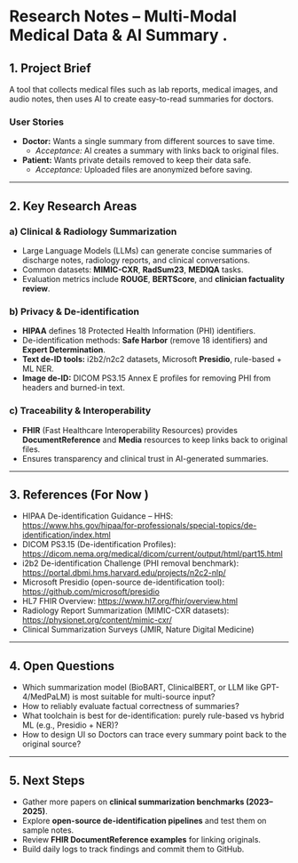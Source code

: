 # Research Notes – Multi-Modal Medical Data & AI Summary .


## 1. Project Brief
A tool that collects medical files such as lab reports, medical images, and audio notes, then uses AI to create easy-to-read summaries for doctors.

### User Stories
- **Doctor:** Wants a single summary from different sources to save time.  
  - *Acceptance:* AI creates a summary with links back to original files.  
- **Patient:** Wants private details removed to keep their data safe.  
  - *Acceptance:* Uploaded files are anonymized before saving.  

---

## 2. Key Research Areas

### a) Clinical & Radiology Summarization
- Large Language Models (LLMs) can generate concise summaries of discharge notes, radiology reports, and clinical conversations.  
- Common datasets: **MIMIC-CXR**, **RadSum23**, **MEDIQA** tasks.  
- Evaluation metrics include **ROUGE**, **BERTScore**, and **clinician factuality review**.  

### b) Privacy & De-identification
- **HIPAA** defines 18 Protected Health Information (PHI) identifiers.  
- De-identification methods: **Safe Harbor** (remove 18 identifiers) and **Expert Determination**.  
- **Text de-ID tools:** i2b2/n2c2 datasets, Microsoft **Presidio**, rule-based + ML NER.  
- **Image de-ID:** DICOM PS3.15 Annex E profiles for removing PHI from headers and burned-in text.  

### c) Traceability & Interoperability
- **FHIR** (Fast Healthcare Interoperability Resources) provides **DocumentReference** and **Media** resources to keep links back to original files.  
- Ensures transparency and clinical trust in AI-generated summaries.  

---

## 3. References (For Now )
- HIPAA De-identification Guidance – HHS: https://www.hhs.gov/hipaa/for-professionals/special-topics/de-identification/index.html  
- DICOM PS3.15 (De-identification Profiles): https://dicom.nema.org/medical/dicom/current/output/html/part15.html  
- i2b2 De-identification Challenge (PHI removal benchmark): https://portal.dbmi.hms.harvard.edu/projects/n2c2-nlp/  
- Microsoft Presidio (open-source de-identification tool): https://github.com/microsoft/presidio  
- HL7 FHIR Overview: https://www.hl7.org/fhir/overview.html  
- Radiology Report Summarization (MIMIC-CXR datasets): https://physionet.org/content/mimic-cxr/  
- Clinical Summarization Surveys (JMIR, Nature Digital Medicine)  

---

## 4. Open Questions
- Which summarization model (BioBART, ClinicalBERT, or LLM like GPT-4/MedPaLM) is most suitable for multi-source input?  
- How to reliably evaluate factual correctness of summaries?  
- What toolchain is best for de-identification: purely rule-based vs hybrid ML (e.g., Presidio + NER)?  
- How to design UI so Doctors can trace every summary point back to the original source?  

---

## 5. Next Steps
- Gather more papers on **clinical summarization benchmarks (2023–2025)**.  
- Explore **open-source de-identification pipelines** and test them on sample notes.  
- Review **FHIR DocumentReference examples** for linking originals.  
- Build daily logs to track findings and commit them to GitHub.  
